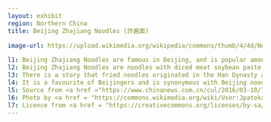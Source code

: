 ```yaml
---
layout: exhibit
region: Northern China
title: Beijing Zhajiang Noodles (炸酱面)

image-url: https://upload.wikimedia.org/wikipedia/commons/thumb/4/4d/Noodles_with_diced_meat_soybean_paste_with_8_toppings_%2820210112174522%29.jpg/640px-Noodles_with_diced_meat_soybean_paste_with_8_toppings_%2820210112174522%29.jpg

l1: Beijing Zhajiang Noodles are famous in Beijing, and is popular among the whole China. 
l2: Beijing Zhajiang Noodles are noodles with diced meat soybean paste with 8 toppings. 
l3: There is a story that fried noodles originated in the Han Dynasty and have been around for over 2000 years.
l4: It is a favourite of Beijingers and is synonymous with Beijing noodles. 
l5: Source from <a href ="https://www.chinanews.com.cn/cul/2016/03-10/7792060.shtml">China News Website</a>, <a href ="https://www.haodou.com/recipe/knowledge/1323">Recipe</a>
l6: Photo by <a href = "https://commons.wikimedia.org/wiki/User:Jpatokal">N509FZ</a> at Wikipedia
l7: Licence from <a href = "https://creativecommons.org/licenses/by-sa/4.0/">CC BY-SA 4.0</a>
---
```

